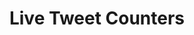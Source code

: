---
  id: "96484"
  fieldLayoutId: "89"
  uid: "56f69bf1-f570-44d7-98f0-994ecfc444e1"
  enabled: "1"
  archived: "0"
  dateCreated: "2020-03-16 00:07:01"
  dateUpdated: "2020-03-16 00:07:34"
  siteSettingsId: "96484"
  slug: "live-tweet-counters"
  siteId: "1"
  uri: "patterns/ios/entry/live-tweet-counters"
  enabledForSite: "1"
  sectionId: "2"
  typeId: "2"
  authorId: "1"
  postdateCreated: "2020-03-16 00:03:00"
  expirydateCreated: null
  contentId: "96397"
  title: "Live Tweet Counters"
  field_allColorsComputed: null
  field_allColorsComputedIllustration: null
  field_allColorsComputedThumbnail: null
  field_appDescription: null
  field_appDescriptionSentiment: null
  field_audio: "0"
  field_authorFaq: null
  field_bgThumbPosition: "left center"
  field_body: null
  field_captureSize: null
  field_categoriesRaw: "delight,\ntelltale"
  field_categoryInPlainText: null
  field_coldThumbTransform: null
  field_colorPalette: null
  field_contributorName: null
  field_contributorUrl: null
  field_coverColor: null
  field_dominantColor: null
  field_externalContributor: "0"
  field_fetchWebsiteData: null
  field_fullName: null
  field_gfycatSource: "ImmaculateBestBassethound"
  field_gif: "1"
  field_gumletUrl: null
  field_gumletUrlNoPreParse: null
  field_howHelps: "<p><strong>Telltale and Delight</strong></p>\n<p>Modern systems need to rely on different communication mechanics to show users the nature and behavior of the system.</p>\n<p>In Twitter's system, there's is a particular need to communicate to the user that the system and its interactivity work in real-time. Without this communication precept, Twitter wouldn't exist.</p>\n<p>Live counters of tweet interactions function as telltales that reinforce these concepts. Telltales are devices or objects that automatically give a visual indication of the state or presence of something.</p>\n<p>In this context, live counters work as indicators that give the final user an idea of how the state of a tweet changes in popularity, which ultimately reinforces the concept of real-time communication.</p>\n<p>Finally, small micro-interactions like these can help to increase the delightfulness factor of the service and therefore increase the overall satisfaction.</p>"
  field_howWorks: "<p>Twitter became a social media powerhouse by creating a platform highly optimized for real-time interactions and content consumption. Twitter is usually the first-time source for many global events reporting, and it has become a critical public communications medium for politicians, companies, and high-visibility individuals.</p>\n<p>Given that the real-time aspect of the network is one of its vital value propositions, Twitter has been investing heavily in creating interactions that allow people to get a pulse of how different topics and particular tweets evolves.</p>\n<p>One of those features is the ability to see real-time interaction of individual tweets.</p>\n<p>Twitter accomplished this by having live counters of likes, retweets, and replies.</p>\n<p>As users scroll through the timeline or look at a particular tweet, they can notice how the counters change when new likes, retweets, and replies happen. These live counters are coupled with other interactions like real-time refreshing of the timeline and the comments list.</p>"
  field_iconColors: null
  field_iconComputedColors: null
  field_illustrationSource: null
  field_imagePathRaw: ""
  field_imageTextOcr: null
  field_depthArticleBody: null
  field_lpSentimentScore: null
  field_lpUrl: null
  field_mediaEmbed: null
  field_mobileId: null
  field_mobileShotSrc: null
  field_newsObject: null
  field_pageFetchJsonString: null
  field_patternSrc: "Twitter"
  field_platformRaw: "iOS"
  field_qualityDescription: null
  field_rawResponse: null
  field_readingDuration: null
  field_readingDurationSeconds: null
  field_readingEaseLevel: null
  field_readingEaseScore: null
  field_references: null
  field_screenshotColors: null
  field_screenshotComputedColors: null
  field_sourceFromArchive: null
  field_strategyDescription: null
  field_thumbColors: null
  field_thumbVideoUrl: null
  field_webDescription: null
  field_webTitle: null
  field_what: "<p>This is an interaction found on Twitter. All tweets in a timeline have live counters that change in real-time as you navigate them on a timeline or browse them in their particular detail views.</p>"
  root: null
  lft: null
  rgt: null
  level: null
  structureId: null
  layout: layouts/post.njk
---